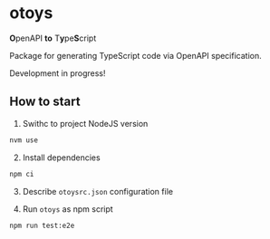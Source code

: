 # otoys

**O**penAPI **to** T**y**pe**S**cript

Package for generating TypeScript code via OpenAPI specification.

Development in progress!

## How to start

1. Swithc to project NodeJS version

```bash
nvm use
```

2. Install dependencies

```bash
npm ci
```

3. Describe `otoysrc.json` configuration file

4. Run `otoys` as npm script

```bash
npm run test:e2e
```
